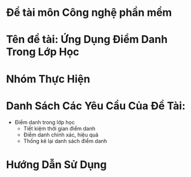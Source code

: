 # Đề tài môn Công nghệ phần mềm
# Tên đề tài: Ứng Dụng Điểm Danh Trong Lớp Học
# Nhóm Thực Hiện

# Danh Sách Các Yêu Cầu Của Đề Tài:
+ Điểm danh trong lớp học
    + Tiết kiệm thời gian điểm danh
    + Điểm danh chính xác, hiệu quả
    + Thống kê lại danh sách điểm danh

# Hướng Dẫn Sử Dụng
